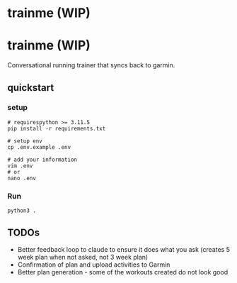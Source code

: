 # trainme (WIP)

# trainme (WIP)

Conversational running trainer that syncs back to garmin.

## quickstart

### setup

```shell
# requirespython >= 3.11.5
pip install -r requirements.txt

# setup env
cp .env.example .env

# add your information
vim .env
# or
nano .env
```

### Run

```shell
python3 .
```

## TODOs

- Better feedback loop to claude to ensure it does what you ask (creates 5 week plan when not asked, not 3 week plan)
- Confirmation of plan and upload activities to Garmin
- Better plan generation - some of the workouts created do not look good

